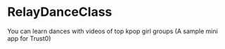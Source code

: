 # RelayDanceClass
You can learn dances with videos of top kpop girl groups (A sample mini app for Trust0)

